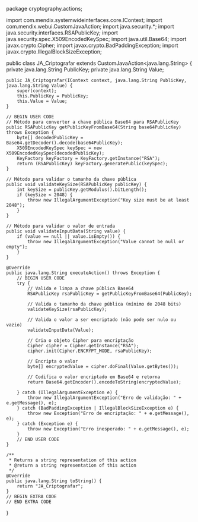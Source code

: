 package cryptography.actions;

import com.mendix.systemwideinterfaces.core.IContext;
import com.mendix.webui.CustomJavaAction;
import java.security.*;
import java.security.interfaces.RSAPublicKey;
import java.security.spec.X509EncodedKeySpec;
import java.util.Base64;
import javax.crypto.Cipher;
import javax.crypto.BadPaddingException;
import javax.crypto.IllegalBlockSizeException;

public class JA_Criptografar extends CustomJavaAction<java.lang.String> {
    private java.lang.String PublicKey;
    private java.lang.String Value;

    public JA_Criptografar(IContext context, java.lang.String PublicKey, java.lang.String Value) {
        super(context);
        this.PublicKey = PublicKey;
        this.Value = Value;
    }

    // BEGIN USER CODE
    // Método para converter a chave pública Base64 para RSAPublicKey
    public RSAPublicKey getPublicKeyFromBase64(String base64PublicKey) throws Exception {
        byte[] decodedPublicKey = Base64.getDecoder().decode(base64PublicKey);
        X509EncodedKeySpec keySpec = new X509EncodedKeySpec(decodedPublicKey);
        KeyFactory keyFactory = KeyFactory.getInstance("RSA");
        return (RSAPublicKey) keyFactory.generatePublic(keySpec);
    }

    // Método para validar o tamanho da chave pública
    public void validateKeySize(RSAPublicKey publicKey) {
        int keySize = publicKey.getModulus().bitLength();
        if (keySize < 2048) {
            throw new IllegalArgumentException("Key size must be at least 2048");
        }
    }

    // Método para validar o valor de entrada
    public void validateInputData(String value) {
        if (value == null || value.isEmpty()) {
            throw new IllegalArgumentException("Value cannot be null or empty");
        }
    }

    @Override
    public java.lang.String executeAction() throws Exception {
        // BEGIN USER CODE
        try {
            // Valida e limpa a chave pública Base64
            RSAPublicKey rsaPublicKey = getPublicKeyFromBase64(PublicKey);

            // Valida o tamanho da chave pública (mínimo de 2048 bits)
            validateKeySize(rsaPublicKey);

            // Valida o valor a ser encriptado (não pode ser nulo ou vazio)
            validateInputData(Value);

            // Cria o objeto Cipher para encriptação
            Cipher cipher = Cipher.getInstance("RSA");
            cipher.init(Cipher.ENCRYPT_MODE, rsaPublicKey);

            // Encripta o valor
            byte[] encryptedValue = cipher.doFinal(Value.getBytes());

            // Codifica o valor encriptado em Base64 e retorna
            return Base64.getEncoder().encodeToString(encryptedValue);

        } catch (IllegalArgumentException e) {
            throw new IllegalArgumentException("Erro de validação: " + e.getMessage(), e);
        } catch (BadPaddingException | IllegalBlockSizeException e) {
            throw new Exception("Erro de encriptação: " + e.getMessage(), e);
        } catch (Exception e) {
            throw new Exception("Erro inesperado: " + e.getMessage(), e);
        }
        // END USER CODE
    }

    /**
     * Returns a string representation of this action
     * @return a string representation of this action
     */
    @Override
    public java.lang.String toString() {
        return "JA_Criptografar";
    }
    // BEGIN EXTRA CODE
    // END EXTRA CODE
}
